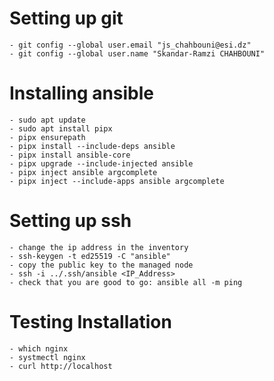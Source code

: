 # Setting up git  
    - git config --global user.email "js_chahbouni@esi.dz"
    - git config --global user.name "Skandar-Ramzi CHAHBOUNI"

# Installing ansible 
    - sudo apt update
    - sudo apt install pipx
    - pipx ensurepath
    - pipx install --include-deps ansible
    - pipx install ansible-core
    - pipx upgrade --include-injected ansible
    - pipx inject ansible argcomplete
    - pipx inject --include-apps ansible argcomplete

# Setting up ssh
    - change the ip address in the inventory 
    - ssh-keygen -t ed25519 -C "ansible"
    - copy the public key to the managed node 
    - ssh -i ../.ssh/ansible <IP_Address>
    - check that you are good to go: ansible all -m ping


# Testing Installation
    - which nginx
    - systmectl nginx 
    - curl http://localhost